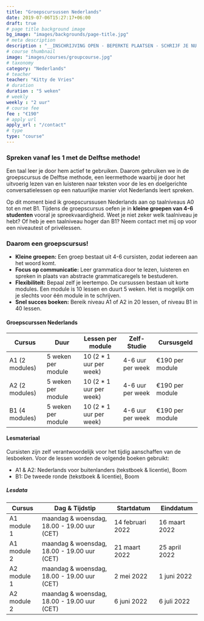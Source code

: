 ```yaml
---
title: "Groepscursussen Nederlands"
date: 2019-07-06T15:27:17+06:00
draft: true
# page title background image
bg_image: "images/backgrounds/page-title.jpg"
# meta description
description : "__INSCHRIJVING OPEN - BEPERKTE PLAATSEN - SCHRIJF JE NU IN!__ Snel Nederlands leren met de Delfte Methode"
# course thumbnail
image: "images/courses/groupcourse.jpg"
# taxonomy
category: "Nederlands"
# teacher
teacher: "Kitty de Vries"
# duration
duration : "5 weken"
# weekly
weekly : "2 uur"
# course fee
fee : "€190"
# apply url
apply_url : "/contact"
# type
type: "course"
---
```



### Spreken vanaf les 1 met de Delftse methode!
Een taal leer je door hem actief te gebruiken. Daarom gebruiken we in de groepscursus de Delftse methode, een leermethode waarbij je door het uitvoerig lezen van en luisteren naar  teksten voor de les en doelgerichte conversatielessen op een natuurlijke manier vlot Nederlands leert spreken. 

Op dit moment bied ik groepscurssusen Nederlands aan op taalniveaus A0 tot en met B1. Tijdens de groepscursus oefen je in <b>kleine groepen van 4-6 studenten</b> vooral je spreekvaardigheid. Weet je niet zeker welk taalniveau je hebt? Of heb je een taalniveau hoger dan B1? Neem contact met mij op voor een niveautest of privélessen.  


### Daarom een groepscursus!
* __Kleine groepen:__ Een groep bestaat uit 4-6 cursisten, zodat iedereen aan het woord komt. 
* __Focus op communicatie:__ Leer grammatica door te lezen, luisteren en spreken in plaats van abstracte grammaticaregels te bestuderen.
* __Flexibiliteit:__ Bepaal zelf je leertempo. De cursussen bestaan uit korte modules. Een module is 10 lessen en duurt 5 weken. Het is mogelijk om je slechts voor één module in te schrijven. 
* __Snel succes boeken:__ Bereik niveau A1 of A2 in 20 lessen, of niveau B1 in 40 lessen. 


#### Groepscurssen Nederlands 
|Cursus | Duur | Lessen per module| Zelf-Studie | Cursusgeld |
|-|-|-|-|-|
| A1 (2 modules) | 5 weken per module | 10 (2 * 1 uur per week) | 4-6 uur per week | €190 per module |
| A2 (2 modules) | 5 weken per module | 10 (2 * 1 uur per week) | 4-6 uur per week | €190 per module |
| B1 (4 modules) | 5 weken per module | 10 (2 * 1 uur per week) | 4-6 uur per week | €190 per module |

#### Lesmateriaal
Cursisten zijn zelf verantwoordelijk voor het tijdig aanschaffen van de lesboeken. Voor de lessen worden de volgende boeken gebruikt:
* A1 & A2: Nederlands voor buitenlanders (tekstboek & licentie), Boom
* B1: De tweede ronde (tekstboek & licentie), Boom 

##### Lesdata
| Cursus | Dag & Tijdstip | Startdatum | Einddatum |
|-|-|-|-| 
| A1 module 1 | maandag & woensdag, 18.00 - 19.00 uur (CET)| 14 februari 2022 | 16 maart 2022 |
| A1 module 2 | maandag & woensdag, 18.00 - 19.00 uur (CET)| 21 maart 2022 | 25 april 2022 |
| A2 module 1 | maandag & woensdag, 18.00 - 19.00 uur (CET)| 2 mei 2022 | 1 juni 2022 |
| A2 module 2 | maandag & woensdag, 18.00 - 19.00 uur (CET)| 6 juni 2022 | 6 juli 2022 |







